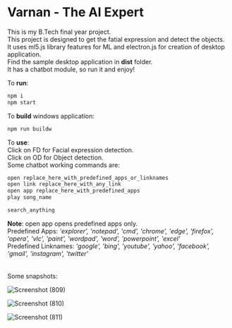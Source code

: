 # Varnan - The AI Expert

This is my B.Tech final year project.
<br>
This project is designed to get the fatial expression and detect the objects.
<br>
It uses ml5.js library features for ML and electron.js for creation of desktop application.
<br>
Find the sample desktop application in **dist** folder.
<br>
It has a chatbot module, so run it and enjoy!

To **run**: 
``` bash
npm i
npm start
```
To **build** windows application: 
``` bash
npm run buildw
```

To **use**:
<br>
Click on FD for Facial expression detection.
<br>
Click on OD for Object detection.
<br>
Some chatbot working commands are: 
``` bash
open replace_here_with_predefined_apps_or_linknames
open link replace_here_with_any_link
open app replace_here_with_predefined_apps
play song_name

search_anything
```
**Note**: open app opens predefined apps only.
<br>
Predefined Apps: *'explorer', 'notepad', 'cmd', 'chrome', 'edge', 'firefox', 'opera', 'vlc', 'paint', 'wordpad', 'word', 'powerpoint', 'excel'*
<br>
Predefined Linknames: *'google', 'bing', 'youtube', 'yahoo', 'facebook', 'gmail', 'instagram', 'twitter'*
<br>
<br>
<br>
Some snapshots:

![Screenshot (809)](https://user-images.githubusercontent.com/53245624/115959576-7a0fd700-a52a-11eb-9931-cec092a51196.png)
<br>

![Screenshot (810)](https://user-images.githubusercontent.com/53245624/115959577-7aa86d80-a52a-11eb-9c11-68e37d8841eb.png)
<br>

![Screenshot (811)](https://user-images.githubusercontent.com/53245624/115959578-7bd99a80-a52a-11eb-8644-32e9c3d30ac5.png)
